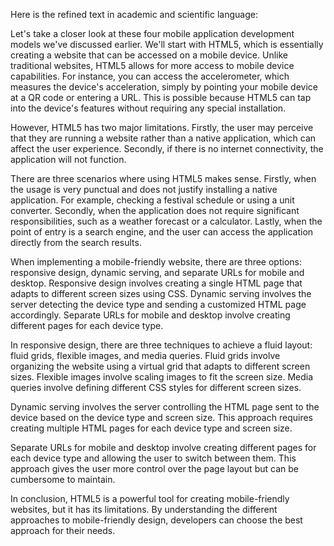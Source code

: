 Here is the refined text in academic and scientific language:

Let's take a closer look at these four mobile application development models we've discussed earlier. We'll start with HTML5, which is essentially creating a website that can be accessed on a mobile device. Unlike traditional websites, HTML5 allows for more access to mobile device capabilities. For instance, you can access the accelerometer, which measures the device's acceleration, simply by pointing your mobile device at a QR code or entering a URL. This is possible because HTML5 can tap into the device's features without requiring any special installation.

However, HTML5 has two major limitations. Firstly, the user may perceive that they are running a website rather than a native application, which can affect the user experience. Secondly, if there is no internet connectivity, the application will not function.

There are three scenarios where using HTML5 makes sense. Firstly, when the usage is very punctual and does not justify installing a native application. For example, checking a festival schedule or using a unit converter. Secondly, when the application does not require significant responsibilities, such as a weather forecast or a calculator. Lastly, when the point of entry is a search engine, and the user can access the application directly from the search results.

When implementing a mobile-friendly website, there are three options: responsive design, dynamic serving, and separate URLs for mobile and desktop. Responsive design involves creating a single HTML page that adapts to different screen sizes using CSS. Dynamic serving involves the server detecting the device type and sending a customized HTML page accordingly. Separate URLs for mobile and desktop involve creating different pages for each device type.

In responsive design, there are three techniques to achieve a fluid layout: fluid grids, flexible images, and media queries. Fluid grids involve organizing the website using a virtual grid that adapts to different screen sizes. Flexible images involve scaling images to fit the screen size. Media queries involve defining different CSS styles for different screen sizes.

Dynamic serving involves the server controlling the HTML page sent to the device based on the device type and screen size. This approach requires creating multiple HTML pages for each device type and screen size.

Separate URLs for mobile and desktop involve creating different pages for each device type and allowing the user to switch between them. This approach gives the user more control over the page layout but can be cumbersome to maintain.

In conclusion, HTML5 is a powerful tool for creating mobile-friendly websites, but it has its limitations. By understanding the different approaches to mobile-friendly design, developers can choose the best approach for their needs.
